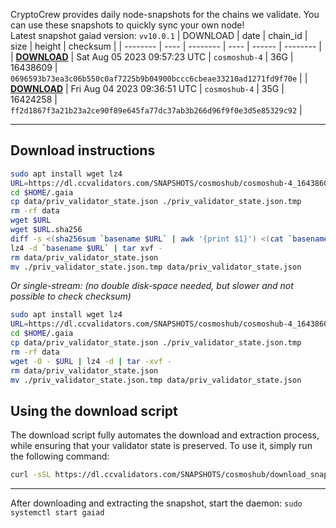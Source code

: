 CryptoCrew provides daily node-snapshots for the chains we validate. You can use these snapshots to quickly sync your own node!  
Latest snapshot gaiad version: `vv10.0.1`
| DOWNLOAD | date | chain_id | size | height | checksum |
| -------- | ---- | -------- | ---- | ------ | -------- |
| **[DOWNLOAD](https://dl.ccvalidators.com/SNAPSHOTS/$CHAIN_NAME/cosmoshub-4_16438609.tar.lz4)** | Sat Aug 05 2023 09:57:23 UTC | `cosmoshub-4` | 36G | 16438609 | `0696593b73ea3c06b550c0af7225b9b04900bccc6cbeae33210ad1271fd9f70e` |
| **[DOWNLOAD](https://dl.ccvalidators.com/SNAPSHOTS/$CHAIN_NAME/cosmoshub-4_16424258.tar.lz4)** | Fri Aug 04 2023 09:36:51 UTC | `cosmoshub-4` | 35G | 16424258 | `ff2d1867f3a21b23a2ce90f89e645fa77dc37ab3b266d96f9f0e3d5e85329c92` |
 
---
## Download instructions
 
```sh
sudo apt install wget lz4
URL=https://dl.ccvalidators.com/SNAPSHOTS/cosmoshub/cosmoshub-4_16438609.tar.lz4
cd $HOME/.gaia
cp data/priv_validator_state.json ./priv_validator_state.json.tmp
rm -rf data
wget $URL
wget $URL.sha256
diff -s <(sha256sum `basename $URL` | awk '{print $1}') <(cat `basename $URL`.sha256)
lz4 -d `basename $URL` | tar xvf -
rm data/priv_validator_state.json
mv ./priv_validator_state.json.tmp data/priv_validator_state.json
```
*Or single-stream: (no double disk-space needed, but slower and not possible to check checksum)*
```sh
sudo apt install wget lz4
URL=https://dl.ccvalidators.com/SNAPSHOTS/cosmoshub/cosmoshub-4_16438609.tar.lz4
cd $HOME/.gaia
cp data/priv_validator_state.json ./priv_validator_state.json.tmp
rm -rf data
wget -O - $URL | lz4 -d | tar -xvf -
rm data/priv_validator_state.json
mv ./priv_validator_state.json.tmp data/priv_validator_state.json
```
## Using the download script
 
The download script fully automates the download and extraction process, while ensuring that your validator state is preserved. To use it, simply run the following command:
 
```sh
curl -sSL https://dl.ccvalidators.com/SNAPSHOTS/cosmoshub/download_snapshot.sh | bash
```
---
After downloading and extracting the snapshot, start the daemon: `sudo systemctl start gaiad`
